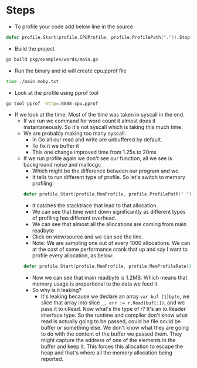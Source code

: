 # Steps
- To profile your code add below line in the source
```go
defer profile.Start(profile.CPUProfile, profile.ProfilePath(".")).Stop()
```

- Build the project
```sh
go build pkg/examples/words/main.go
```

- Run the binary and id will create cpu.pprof file
```sh
time ./main moby.txt
```

- Look at the profile using pprof tool
```sh
go tool pprof -http=:8088 cpu.pprof
```

- If we look at the time. Most of the time was taken in syscall in the end.
    - If we run wc command for word count it almost does it instantaneously. So it's not syscall which is taking this much time.
    - We are probably making too many syscall. 
        - In Go all our read and write are unbuffered by default.
        - To fix it we buffer it
        - This one change improved time from 1.25s to 20ms
    - If we run profile again we don't see our function, all we see is background noise and mallocgc
        - Which might be the difference between our program and wc.
        - It tells to run different type of profile. So let's switch to memory profiling.
        ```go
        defer profile.Start(profile.MemProfile, profile.ProfilePath(".")).Stop()
        ```
        - It catches the stacktrace that lead to that allocation.
        - We can see that time went down significantly as different types of profiling has different overhead.
        - We can see that almost all the allocations are coming from main readbyte
        - Click on view/source and we can see the line.
        - Note: We are sampling one out of every 1000 allocations. We can at the cost of some performance crank that up and say I want to profile every allocation, as below:
        ```go
        defer profile.Start(profile.MemProfile, profile.MemProfileRate(1), profile.ProfilePath(".")).Stop()
        ```
        - Now we can see that main readbyte is 1.2MB. Which means that memory usage is proportional to the data we feed it.
        - So why is it leaking?
            - It's leaking because we declare an array ```var buf [1]byte```, we slice that array into slice ```_, err := r.Read(buf[:])```, and we pass it to r.Read. Now what's the type of r? It's an io.Reader interface type. So the runtime and compiler don't know what read is actually going to be passed, could be file could be buffer or something else. We don't know what they are going to do with the content of the buffer we passed them. They might capture the address of one of the elements in the buffer and keep it. This forces this allocation to escape the heap and that's where all the memory allocation being reported. 